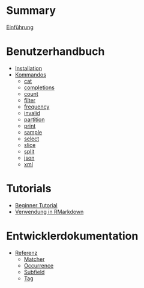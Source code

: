 # Summary

[Einführung](README.md)

# Benutzerhandbuch

- [Installation](guide/installation.md)
- [Kommandos]()
    - [cat](guide/cmds/cat.md)
    - [completions](guide/cmds/completions.md)
    - [count](guide/cmds/count.md)
    - [filter]()
    - [frequency](guide/cmds/frequency.md)
    - [invalid]()
    - [partition]()
    - [print]()
    - [sample]()
    - [select]()
    - [slice]()
    - [split]()
    - [json]()
    - [xml]()

# Tutorials

- [Beginner Tutorial](tutorials/beginner-tutorial.md)
- [Verwendung in RMarkdown](tutorials/rmarkdown/rmarkdown.md)

# Entwicklerdokumentation

- [Referenz](./referenz/index.md)
  - [Matcher](./referenz/matcher.md)
  - [Occurrence](./referenz/occurrence.md)
  - [Subfield](./referenz/subfield.md)
  - [Tag](./referenz/tag.md)

